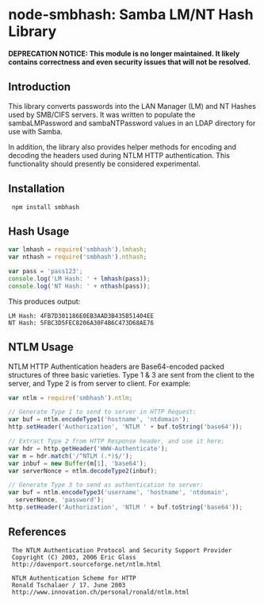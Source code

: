 # node-smbhash: Samba LM/NT Hash Library

**DEPRECATION NOTICE: This module is no longer maintained.  It likely contains
correctness and even security issues that will not be resolved.**

## Introduction

This library converts passwords into the LAN Manager (LM) and
NT Hashes used by SMB/CIFS servers.  It was written to populate
the sambaLMPassword and sambaNTPassword values in an LDAP directory
for use with Samba.

In addition, the library also provides helper methods for encoding
and decoding the headers used during NTLM HTTP authentication.  This
functionality should presently be considered experimental.

## Installation

     npm install smbhash

## Hash Usage

```javascript
var lmhash = require('smbhash').lmhash;
var nthash = require('smbhash').nthash;

var pass = 'pass123';
console.log('LM Hash: ' + lmhash(pass));
console.log('NT Hash: ' + nthash(pass));
```

This produces output:

```
LM Hash: 4FB7D301186E0EB3AAD3B435B51404EE
NT Hash: 5FBC3D5FEC8206A30F4B6C473D68AE76
```

## NTLM Usage

NTLM HTTP Authentication headers are Base64-encoded packed structures of
three basic varieties.  Type 1 & 3 are sent from the client to the server,
and Type 2 is from server to client.  For example:

```javascript
var ntlm = require('smbhash').ntlm;

// Generate Type 1 to send to server in HTTP Request:
var buf = ntlm.encodeType1('hostname', 'ntdomain');
http.setHeader('Authorization', 'NTLM ' + buf.toString('base64'));

// Extract Type 2 from HTTP Response header, and use it here:
var hdr = http.getHeader('WWW-Authenticate');
var m = hdr.match('/^NTLM (.*)$/');
var inbuf = new Buffer(m[1], 'base64');
var serverNonce = ntlm.decodeType2(inbuf);

// Generate Type 3 to send as authentication to server:
var buf = ntlm.encodeType3('username', 'hostname', 'ntdomain',
  serverNonce, 'password');
http.setHeader('Authorization', 'NTLM ' + buf.toString('base64'));
```

## References

     The NTLM Authentication Protocol and Security Support Provider
     Copyright (C) 2003, 2006 Eric Glass
     http://davenport.sourceforge.net/ntlm.html
     
     NTLM Authentication Scheme for HTTP
     Ronald Tschalaer / 17. June 2003
     http://www.innovation.ch/personal/ronald/ntlm.html

